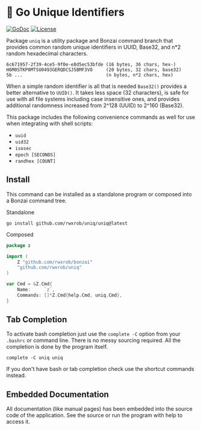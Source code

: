 # 🌳 Go Unique Identifiers

[![GoDoc](https://godoc.org/github.com/rwxrob/uniq?status.svg)](https://godoc.org/github.com/rwxrob/uniq)
[![License](https://img.shields.io/badge/license-Apache2-brightgreen.svg)](LICENSE)

Package `uniq` is a utility package and Bonzai command branch that
provides common random unique identifiers in UUID, Base32, and n*2
random hexadecimal characters.

    6c671957-2f39-4ce5-9f0e-e8d5ec53bfde (16 bytes, 36 chars, hex-)
    H6M0STKP0MTSU0493GERQDCSJ5BMF3VO     (20 bytes, 32 chars, base32)
    5b ...                               (n bytes, n*2 chars, hex)

When a simple random identifier is all that is needed `Base32()` provides a better alternative to `UUID()`. It takes less space (32 characters), is safe for use with all file systems including case insensitive ones, and provides additional randomness increased from 2^128 (UUID) to 2^160 (Base32).

This package includes the following convenience commands as well for use when integrating with shell scripts:

* `uuid`
* `uid32`
* `isosec`
* `epoch [SECONDS]`
* `randhex [COUNT]`

## Install

This command can be installed as a standalone program or composed into 
a Bonzai command tree.

Standalone

```
go install github.com/rwxrob/uniq/uniq@latest
```

Composed

```go
package z

import (
	Z "github.com/rwxrob/bonzai"
	"github.com/rwxrob/uniq"
)

var Cmd = &Z.Cmd{
	Name:     `z`,
	Commands: []*Z.Cmd{help.Cmd, uniq.Cmd},
}
```

## Tab Completion

To activate bash completion just use the `complete -C` option from your
`.bashrc` or command line. There is no messy sourcing required. All the
completion is done by the program itself.

```
complete -C uniq uniq
```

If you don't have bash or tab completion check use the shortcut
commands instead.

## Embedded Documentation

All documentation (like manual pages) has been embedded into the source
code of the application. See the source or run the program with help to
access it.
